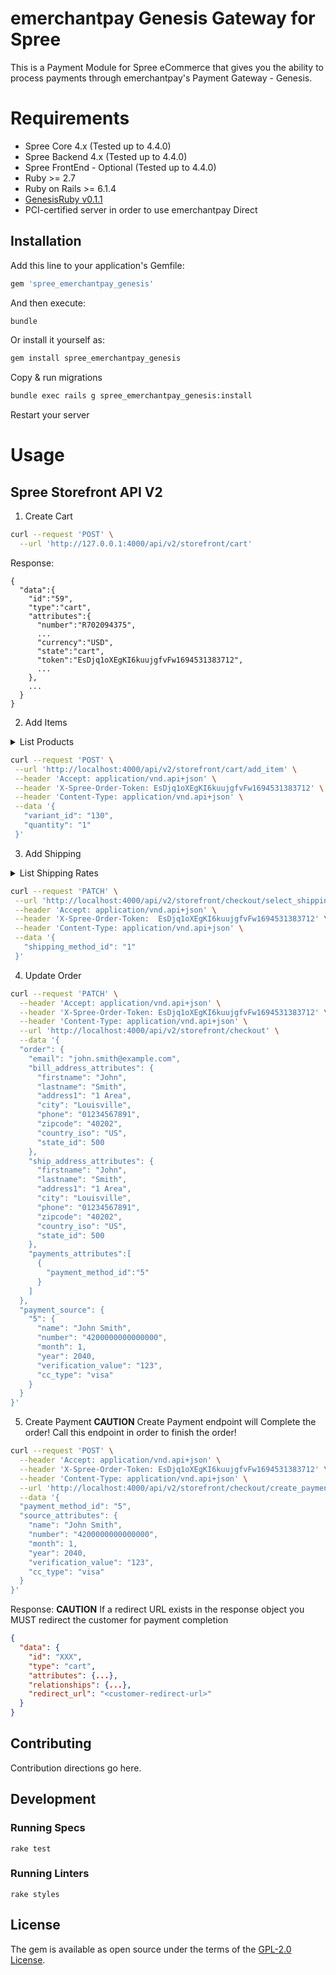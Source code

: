 # emerchantpay Genesis Gateway for Spree
This is a Payment Module for Spree eCommerce that gives you the ability to process payments through emerchantpay's Payment Gateway - Genesis.

# Requirements
* Spree Core 4.x (Tested up to 4.4.0)
* Spree Backend 4.x (Tested up to 4.4.0)
* Spree FrontEnd - Optional (Tested up to 4.4.0)
* Ruby >= 2.7
* Ruby on Rails >= 6.1.4
* [GenesisRuby v0.1.1](https://github.com/GenesisGateway/genesis_ruby/releases/tag/0.1.1)
* PCI-certified server in order to use emerchantpay Direct

## Installation
Add this line to your application's Gemfile:

```ruby
gem 'spree_emerchantpay_genesis'
```

And then execute:
```bash
bundle
```

Or install it yourself as:
```bash
gem install spree_emerchantpay_genesis
```

Copy & run migrations
```bash
bundle exec rails g spree_emerchantpay_genesis:install
```

Restart your server

# Usage

## Spree Storefront API V2

1. Create Cart

```bash
curl --request 'POST' \
  --url 'http://127.0.0.1:4000/api/v2/storefront/cart'
```

Response:

```text
{
  "data":{
    "id":"59",
    "type":"cart",
    "attributes":{
      "number":"R702094375",
      ...
      "currency":"USD",
      "state":"cart",
      "token":"EsDjq1oXEgKI6kuujgfvFw1694531383712",
      ...
    },
    ...
  }
}
```

2. Add Items
<details>
<summary>List Products</summary>

```bash
curl --request 'GET' \
  --url 'https://demo.spreecommerce.org/api/v2/storefront/products' \
  --header 'Accept: application/vnd.api+json'
```

</details>

```bash
curl --request 'POST' \
 --url 'http://localhost:4000/api/v2/storefront/cart/add_item' \
 --header 'Accept: application/vnd.api+json' \
 --header 'X-Spree-Order-Token: EsDjq1oXEgKI6kuujgfvFw1694531383712' \
 --header 'Content-Type: application/vnd.api+json' \
 --data '{
   "variant_id": "130",
   "quantity": "1"
 }'
```

3. Add Shipping
<details>
<summary>List Shipping Rates</summary>

```bash
curl --request 'GET' \
  --url 'https://demo.spreecommerce.org/api/v2/storefront/checkout/shipping_rates' \
  --header 'Accept: application/vnd.api+json' \
  --header 'X-Spree-Order-Token: EsDjq1oXEgKI6kuujgfvFw1694531383712'
```

</details>

```bash
curl --request 'PATCH' \
 --url 'http://localhost:4000/api/v2/storefront/checkout/select_shipping_method' \
 --header 'Accept: application/vnd.api+json' \
 --header 'X-Spree-Order-Token:  EsDjq1oXEgKI6kuujgfvFw1694531383712' \
 --header 'Content-Type: application/vnd.api+json' \
 --data '{
   "shipping_method_id": "1"
 }'
```

4. Update Order
```bash
curl --request 'PATCH' \
  --header 'Accept: application/vnd.api+json' \
  --header 'X-Spree-Order-Token: EsDjq1oXEgKI6kuujgfvFw1694531383712' \
  --header 'Content-Type: application/vnd.api+json' \
  --url 'http://localhost:4000/api/v2/storefront/checkout' \
  --data '{
  "order": {
    "email": "john.smith@example.com",
    "bill_address_attributes": {
      "firstname": "John",
      "lastname": "Smith",
      "address1": "1 Area",
      "city": "Louisville",
      "phone": "01234567891",
      "zipcode": "40202",
      "country_iso": "US",
      "state_id": 500
    },
    "ship_address_attributes": {
      "firstname": "John",
      "lastname": "Smith",
      "address1": "1 Area",
      "city": "Louisville",
      "phone": "01234567891",
      "zipcode": "40202",
      "country_iso": "US",
      "state_id": 500
    },
    "payments_attributes":[
      {
        "payment_method_id":"5"
      }
    ]
  },
  "payment_source": {
    "5": {
      "name": "John Smith",
      "number": "4200000000000000",
      "month": 1,
      "year": 2040,
      "verification_value": "123",
      "cc_type": "visa"
    }
  }
}'
```
5. Create Payment
**CAUTION** Create Payment endpoint will Complete the order! Call this endpoint in order to finish the order!

```bash
curl --request 'POST' \
  --header 'Accept: application/vnd.api+json' \
  --header 'X-Spree-Order-Token: EsDjq1oXEgKI6kuujgfvFw1694531383712' \
  --header 'Content-Type: application/vnd.api+json' \
  --url 'http://localhost:4000/api/v2/storefront/checkout/create_payment' \
  --data '{
  "payment_method_id": "5",
  "source_attributes": {
    "name": "John Smith",
    "number": "4200000000000000",
    "month": 1,
    "year": 2040,
    "verification_value": "123",
    "cc_type": "visa"
  }
}'
```

Response:
**CAUTION** If a redirect URL exists in the response object you MUST redirect the customer for payment completion

```json
{
  "data": {
    "id": "XXX",
    "type": "cart",
    "attributes": {...},
    "relationships": {...},
    "redirect_url": "<customer-redirect-url>"
  }
}
```

## Contributing
Contribution directions go here.

## Development

### Running Specs

`rake test`

### Running Linters

`rake styles`

## License
The gem is available as open source under the terms of the [GPL-2.0 License](https://opensource.org/license/gpl-2-0/).
